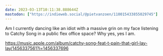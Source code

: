 ```yaml
---
date: 2023-03-13T10:11:38.888644Z
mastodon: ["https://indieweb.social/@pietvanzoen/110015433855029745"]
---
```

Am I currently dancing like an idiot with a massive grin on my face listening to Catchy Song in a public flex office space? Why yes, yes I am.

https://music.apple.com/album/catchy-song-feat-t-pain-that-girl-lay-lay/1456337561?i=1456337696
